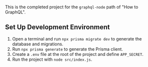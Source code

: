 This is the completed project for the `graphql-node` path of "How to GraphQL".

## Set Up Development Environment

1. Open a terminal and run `npx prisma migrate dev` to generate the database and migrations.
2. Run `npx prisma generate` to generate the Prisma client.
3. Create a `.env` file at the root of the project and define `APP_SECRET`.
4. Run the project with `node src/index.js`.
